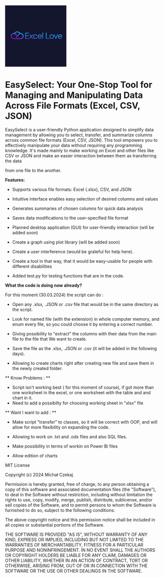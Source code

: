 ![EasySelect Logo](https://github.com/czekem/excel_love/blob/main/ec777f4a74014805b9f40ca39caedbdd.png)



# EasySelect: Your One-Stop Tool for Managing and Manipulating Data Across File Formats (Excel, CSV, JSON)


EasySelect is a user-friendly Python application designed to simplify data management by allowing you to select, transfer, and summarize columns across common file formats (Excel, CSV, JSON). This tool empowers you to effectively manipulate your data without requiring any programming knowledge. It's made mainly to make working on Excel and other files like CSV or JSON and make an easier interaction between them as transferring the data

from one file to the another.


**Features:**


* Supports various file formats: Excel (.xlsx), CSV, and JSON

* Intuitive interface enables easy selection of desired columns and values

* Generates summaries of chosen columns for quick data analysis

* Saves data modifications to the user-specified file format

* Planned desktop application (GUI) for user-friendly interaction (will be added soon)

* Create a graph using plot library (will be added soon)

* Create a user interference (would be grateful for help here).

* Create a tool in that way, that it would be easy-usable for people with different disabilities

* Added test.py for testing functions that are in the code.


**What the code is doing now already?**


For this moment (30.03.2024) the script can do :


* Open any .xlsx, .JSON or .csv file that would be in the same directory as the script.

* Look for named file (with the extension) in whole computer memory, and enum every file, so you could choose it by entering a correct number.

* Giving possibility to "extract" the columns with their data from the main file to the file that We want to create.

* Save the file as the .xlsx, .JSON or .csv (it will be added in the following days).

* Allowing to create charts right after creating new file and save them in the newly created folder.

** Know Problems : **

* Script isn't working best ( for this moment of course), if got more than one worksheet in the excel, or one worksheet with the table and and chart in it.
* Need to add a possibilty for choosing working sheet in "xlsx" file

** Want I want to add : **

* Make script "transfer" to classes, so it will be correct with OOP, and will allow for more flexibility on expanding the code.

* Allowing to work on .txt and .ods files and also SQL files.

* Make possibility in terms of workin on Power Bi files

* Allow edition of charts




MIT License

Copyright (c) 2024 Michał Czekaj

Permission is hereby granted, free of charge, to any person obtaining a copy
of this software and associated documentation files (the "Software"), to deal
in the Software without restriction, including without limitation the rights
to use, copy, modify, merge, publish, distribute, sublicense, and/or sell
copies of the Software, and to permit persons to whom the Software is
furnished to do so, subject to the following conditions:

The above copyright notice and this permission notice shall be included in all
copies or substantial portions of the Software.

THE SOFTWARE IS PROVIDED "AS IS", WITHOUT WARRANTY OF ANY KIND, EXPRESS OR
IMPLIED, INCLUDING BUT NOT LIMITED TO THE WARRANTIES OF MERCHANTABILITY,
FITNESS FOR A PARTICULAR PURPOSE AND NONINFRINGEMENT. IN NO EVENT SHALL THE
AUTHORS OR COPYRIGHT HOLDERS BE LIABLE FOR ANY CLAIM, DAMAGES OR OTHER
LIABILITY, WHETHER IN AN ACTION OF CONTRACT, TORT OR OTHERWISE, ARISING FROM,
OUT OF OR IN CONNECTION WITH THE SOFTWARE OR THE USE OR OTHER DEALINGS IN THE
SOFTWARE.
  
